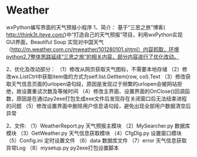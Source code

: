 # Weather
wxPython编写界面的天气预报小程序
1、简介：
   基于“三思之旅”博客( http://think3t.iteye.com/)中“打造自己的天气预报”项目，利用wxPython实现GUI界面，Beautiful Soup 实现对中国天气（http://m.weather.com.cn/mweather/101280101.shtml）内容抓取，环境python2.7整体思路延续“三思之旅”的相关内容，部分内容进行了优化改动。

2、优化及改动部分：
（1）修改从网页获取天气图标，不需要本地存储
（2）修改wx.ListCtrl中获取item值的方式为self.list.GetItem(row, col).Text
（3）修改获取天气信息页面的urlopen语句段，原因是发现过于频繁的urlopen会被网站拒绝，故设置重试次数及等候时间
（4）修改主界面、设置界面的OnClose()回调函数，原因是在通过py2exe打包生成exe文件后发现存在关闭窗口后无法结束进程的问题
（5）修改设置界面中删除用户信息语句段，避免出现全部用户数据清空后异常

2、文件:
 （1）WeatherReport.py 天气预报主模块
 （2）MySearcher.py 数据库模块
 （3）GetWeather.py 天气信息获取模块
 （4）CfgDlg.py  设置窗口模块
 （5）Config.ini 定时设置文件
 （6）data    数据库文件
 （7）error   天气信息获取异常Log
 （8）mysetup.py py2exe打包设置脚本
